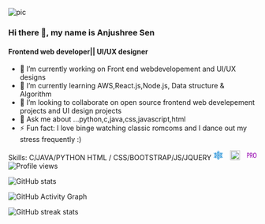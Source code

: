 ![pic](https://user-images.githubusercontent.com/73659975/127394083-48892987-4e41-40b6-84eb-8c60ca76aed4.png)

### Hi there 👋, my name is Anjushree Sen
#### Frontend web developer|| UI/UX designer


- 🔭 I’m currently working on Front end webdevelopement and UI/UX designs
- 🌱 I’m currently learning AWS,React.js,Node.js, Data structure & Algorithm
- 👯 I’m looking to collaborate on open source frontend web develepement projects and UI design projects
- 💬 Ask me about ...python,c,java,css,javascript,html
- ⚡ Fun fact: I love binge watching classic romcoms and I dance out my stress frequently :)



Skills:   C/JAVA/PYTHON HTML / CSS/BOOTSTRAP/JS/JQUERY
                       <a href='https://archiveprogram.github.com/'><img src='https://raw.githubusercontent.com/acervenky/animated-github-badges/master/assets/acbadge.gif'                                width='20' height='20'></a> <a href='https://docs.github.com/en/developers'><img src='https://raw.githubusercontent.com/acervenky/animated-github-                                  badges/master/assets/devbadge.gif' width='20' height='20'></a> <a href='https://github.com/pricing'><img                                                                            src='https://raw.githubusercontent.com/acervenky/animated-github-badges/master/assets/pro.gif' width='20' height='20'></a>
                       ![Profile views](https://gpvc.arturio.dev/anjushreesen)  



   ![GitHub stats](https://github-readme-stats.vercel.app/api?username=anjushreesen&theme=synthwave&show_icons=true&count_private=true)  

   ![GitHub Activity Graph](https://activity-graph.herokuapp.com/graph?username=anjushreesen)  

   ![GitHub streak stats](https://github-readme-streak-stats.herokuapp.com/?user=anjushreesen&theme=dark)  

   
